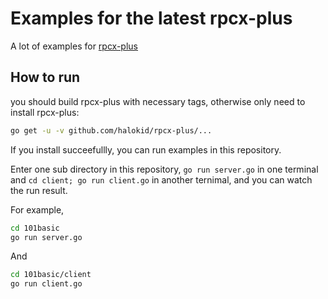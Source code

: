 # Examples for the latest rpcx-plus

A lot of examples for [rpcx-plus](https://github.com/halokid/rpcx-plus)


## How to run
you should build rpcx-plus with necessary tags, otherwise only need to install rpcx-plus:

```sh
go get -u -v github.com/halokid/rpcx-plus/...
```

If you install succeefullly, you can run examples in this repository.

Enter one sub directory in this repository,  `go run server.go` in one terminal and `cd client; go run client.go` in another ternimal, and you can watch the run result.

For example,

```sh
cd 101basic
go run server.go
```

And

```sh
cd 101basic/client
go run client.go
```
